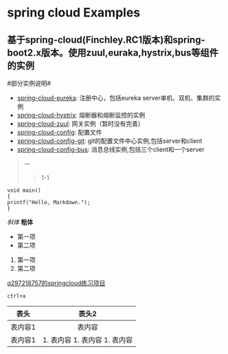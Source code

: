 spring cloud Examples
=
基于spring-cloud(Finchley.RC1版本)和spring-boot2.x版本。使用zuul,euraka,hystrix,bus等组件的实例
---

#部分实例说明#
- [spring-cloud-eureka](https://github.com/q297218757/spring-cloud-myself/tree/master/spring-cloud-config-eureka "Markdown"):
注册中心，包括eureka server单机、双机、集群的实例
- [spring-cloud-hystrix](https://github.com/q297218757/spring-cloud-myself/tree/master/spring-cloud-hystrix "Markdown"):
熔断器和熔断监控的实例
- [spring-cloud-zuul](https://github.com/q297218757/spring-cloud-myself/tree/master/spring-cloud-zuul/ "Markdown"): 
网关实例（暂时没有完善）
- [spring-cloud-config](https://github.com/q297218757/spring-cloud-myself/tree/master/spring-cloud-config "Markdown"):
配置文件
- [spring-cloud-config-git](https://github.com/q297218757/spring-cloud-myself/tree/master/spring-cloud-config-git "Markdown"):
git的配置文件中心实例,包括server和client
- [spring-cloud-config-bus](https://github.com/q297218757/spring-cloud-myself/tree/master/spring-cloud-config-bus "Markdown"):
消息总线实例,包括三个client和一个server

> 一
>> 1-1

    void main()
    {
    printf("Hello, Markdown.");
    }

*斜体*
**粗体**

- 第一项
- 第二项

1. 第一项
2. 第二项

[q297218757的springcloud练习项目](https://github.com/q297218757/spring-cloud-myself "Markdown")

`ctrl+a`

| 表头 | 表头2 |
|:--------:|:--------:|
| 表内容1 |表内容|
| 表内容1 | 1. 表内容 1. 表内容 1. 表内容|
